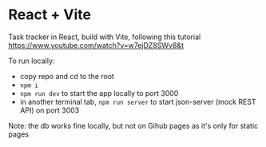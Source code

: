 # React + Vite

Task tracker in React, build with Vite, following this tutorial https://www.youtube.com/watch?v=w7ejDZ8SWv8&t

To run locally:

- copy repo and cd to the root
- `npm i`
- `npm run dev` to start the app locally to port 3000
- in another terminal tab, `npm run server` to start json-server (mock REST API) on port 3003

Note: the db works fine locally, but not on Gihub pages as it's only for static pages
